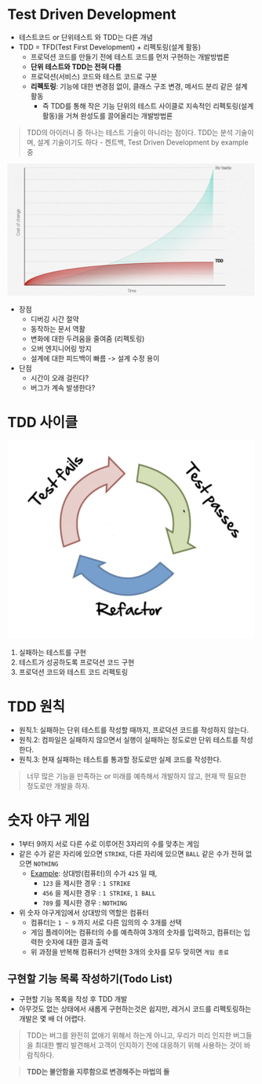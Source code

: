 # Test Driven Development

* 테스트코드 or 단위테스트 와 TDD는 다른 개념
* TDD = TFD(Test First Development) + 리펙토링(설계 활동)
  + 프로덕션 코드를 만들기 전에 테스트 코드를 먼저 구현하는 개발방법론
  + **단위 테스트와 TDD는 전혀 다름**
  + 프로덕션(서비스) 코드와 테스트 코드로 구분
  + **리펙토링**: 기능에 대한 변경점 없이, 클래스 구조 변경, 메서드 분리 같은 설계 활동
    - 즉 TDD를 통해  작은 기능 단위의 테스트 사이클로 지속적인 리펙토링(설계활동)을 거쳐 완성도를 끌어올리는 개발방법론

> TDD의 아이러니 중 하나는 테스트 기술이 아니라는 점이다. TDD는 분석 기술이며, 설계 기술이기도 하다 - 켄트백, Test Driven Development by example 중

![](assets/test-driven-development-395e2cd8.png)

* 장점
  + 디버깅 시간 절약
  + 동작하는 문서 역활
  + 변화에 대한 두려움을 줄여줌 (리펙토링)
  + 오버 엔지니어링 방지
  + 설계에 대한 피드백이 빠름 -> 설계 수정 용이
* 단점
  - 시간이 오래 걸린다?
  - 버그가 계속 발생한다?  

# TDD 사이클

![](assets/test-driven-development-eead7c6f.png)

1. 실패하는 테스트를 구현
2. 테스트가 성공하도록 프로덕션 코드 구현
3. 프로덕션 코드와 테스트 코드 리펙토링

# TDD 원칙

* 원칙.1: 실패하는 단위 테스트를 작성할 때까지, 프로덕션 코드를 작성하지 않는다.
* 원칙.2: 컴파일은 실패하지 않으면서 실행이 실패하는 정도로만 단위 테스트를 작성한다.
* 원칙.3: 현재 실패하는 테스트를 통과할 정도로만 실제 코드를 작성한다.

> 너무 많은 기능을 만족하는 or 미래를 예측해서 개발하지 않고, 현재 딱 필요한 정도로만 개발을 하자.

# 숫자 야구 게임

* 1부터 9까지 서로 다른 수로 이루어진 3자리의 수를 맞추는 게임
* 같은 수가 같은 자리에 있으면 `STRIKE`, 다른 자리에 있으면 `BALL` 같은 수가 전혀 없으면 `NOTHING`
    + [Example](): 상대방(컴퓨터)의 수가 `425` 일 때,
        - `123` 을 제시한 경우 : `1 STRIKE`
        - `456` 을 제시한 경우 : `1 STRIKE`, `1 BALL`
        - `789` 를 제시한 경우 : `NOTHING`
* 위 숫자 야구게임에서 상대방의 역할은 컴퓨터
    + 컴퓨터는 `1 ~ 9` 까지 서로 다른 임의의 수 3개를 선택
    + 게임 플레이어는 컴퓨터의 수를 예측하여 3개의 숫자를 입력하고, 컴퓨터는 입력한 숫자에 대한 결과 출력
    + 위 과정을 반복해 컴퓨터가 선택한 3개의 숫자를 모두 맞히면 `게임 종료`

## 구현할 기능 목록 작성하기(Todo List)

* 구현할 기능 목록을 작성 후 TDD 개발
* 아무것도 없는 상태에서 새롭게 구현하는것은 쉽지만, 레거시 코드를 리펙토링하는 개발은 몇 배 더 어렵다.


> TDD는 버그를 완전히 없애기 위해서 하는게 아니고, 우리가 미리 인지한 버그들을 최대한 빨리 발견해서 고객이 인지하기 전에 대응하기 위해 사용하는 것이 바람직하다.

> **TDD는 불안함을 지루함으로 변경해주는 마법의 돌**


